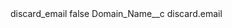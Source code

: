 <?xml version="1.0" encoding="UTF-8"?>
<CustomMetadata xmlns="http://soap.sforce.com/2006/04/metadata" xmlns:xsi="http://www.w3.org/2001/XMLSchema-instance" xmlns:xsd="http://www.w3.org/2001/XMLSchema">
    <label>discard_email</label>
    <protected>false</protected>
    <values>
        <field>Domain_Name__c</field>
        <value xsi:type="xsd:string">discard.email</value>
    </values>
</CustomMetadata>
